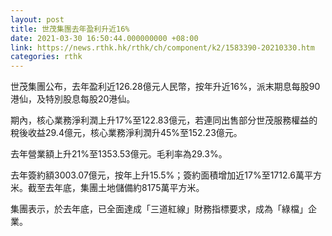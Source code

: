 ```yaml
---
layout: post
title: 世茂集團去年盈利升近16%
date: 2021-03-30 16:50:44.000000000 +08:00
link: https://news.rthk.hk/rthk/ch/component/k2/1583390-20210330.htm
categories: rthk
---
```


世茂集團公布，去年盈利近126.28億元人民幣，按年升近16%，派末期息每股90港仙，及特別股息每股20港仙。

期內，核心業務淨利潤上升17%至122.83億元，若連同出售部分世茂服務權益的稅後收益29.4億元，核心業務淨利潤升45%至152.23億元。

去年營業額上升21%至1353.53億元。毛利率為29.3%。

去年簽約額3003.07億元，按年上升15.5%；簽約面積增加近17%至1712.6萬平方米。截至去年底，集團土地儲備約8175萬平方米。

集團表示，於去年底，已全面達成「三道紅線」財務指標要求，成為「綠檔」企業。
